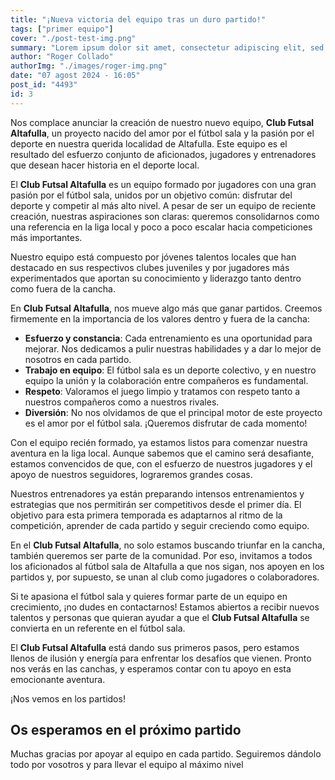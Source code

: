 ```yaml
---
title: "¡Nueva victoria del equipo tras un duro partido!"
tags: ["primer equipo"]
cover: "./post-test-img.png"
summary: "Lorem ipsum dolor sit amet, consectetur adipiscing elit, sed do eiusmod t.."
author: "Roger Collado"
authorImg: "./images/roger-img.png"
date: "07 agost 2024 - 16:05"
post_id: "4493"
id: 3
---
```


Nos complace anunciar la creación de nuestro nuevo equipo, **Club Futsal Altafulla**, un proyecto nacido del amor por el fútbol sala y la pasión por el deporte en nuestra querida localidad de Altafulla. Este equipo es el resultado del esfuerzo conjunto de aficionados, jugadores y entrenadores que desean hacer historia en el deporte local.

El **Club Futsal Altafulla** es un equipo formado por jugadores con una gran pasión por el fútbol sala, unidos por un objetivo común: disfrutar del deporte y competir al más alto nivel. A pesar de ser un equipo de reciente creación, nuestras aspiraciones son claras: queremos consolidarnos como una referencia en la liga local y poco a poco escalar hacia competiciones más importantes.

Nuestro equipo está compuesto por jóvenes talentos locales que han destacado en sus respectivos clubes juveniles y por jugadores más experimentados que aportan su conocimiento y liderazgo tanto dentro como fuera de la cancha.

En **Club Futsal Altafulla**, nos mueve algo más que ganar partidos. Creemos firmemente en la importancia de los valores dentro y fuera de la cancha:

- **Esfuerzo y constancia**: Cada entrenamiento es una oportunidad para mejorar. Nos dedicamos a pulir nuestras habilidades y a dar lo mejor de nosotros en cada partido.
- **Trabajo en equipo**: El fútbol sala es un deporte colectivo, y en nuestro equipo la unión y la colaboración entre compañeros es fundamental.
- **Respeto**: Valoramos el juego limpio y tratamos con respeto tanto a nuestros compañeros como a nuestros rivales.
- **Diversión**: No nos olvidamos de que el principal motor de este proyecto es el amor por el fútbol sala. ¡Queremos disfrutar de cada momento!

Con el equipo recién formado, ya estamos listos para comenzar nuestra aventura en la liga local. Aunque sabemos que el camino será desafiante, estamos convencidos de que, con el esfuerzo de nuestros jugadores y el apoyo de nuestros seguidores, lograremos grandes cosas.

Nuestros entrenadores ya están preparando intensos entrenamientos y estrategias que nos permitirán ser competitivos desde el primer día. El objetivo para esta primera temporada es adaptarnos al ritmo de la competición, aprender de cada partido y seguir creciendo como equipo.

En el **Club Futsal Altafulla**, no solo estamos buscando triunfar en la cancha, también queremos ser parte de la comunidad. Por eso, invitamos a todos los aficionados al fútbol sala de Altafulla a que nos sigan, nos apoyen en los partidos y, por supuesto, se unan al club como jugadores o colaboradores.

Si te apasiona el fútbol sala y quieres formar parte de un equipo en crecimiento, ¡no dudes en contactarnos! Estamos abiertos a recibir nuevos talentos y personas que quieran ayudar a que el **Club Futsal Altafulla** se convierta en un referente en el fútbol sala.

El **Club Futsal Altafulla** está dando sus primeros pasos, pero estamos llenos de ilusión y energía para enfrentar los desafíos que vienen. Pronto nos verás en las canchas, y esperamos contar con tu apoyo en esta emocionante aventura.

¡Nos vemos en los partidos!

## Os esperamos en el próximo partido

Muchas gracias por apoyar al equipo en cada partido. Seguiremos dándolo todo por vosotros y para llevar el equipo al máximo nivel
